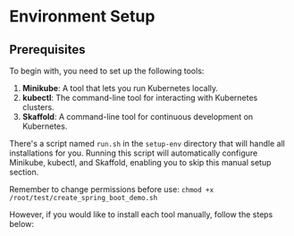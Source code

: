 # Environment Setup

## Prerequisites

To begin with, you need to set up the following tools:

1. **Minikube**: A tool that lets you run Kubernetes locally.
2. **kubectl**: The command-line tool for interacting with Kubernetes clusters.
3. **Skaffold**: A command-line tool for continuous development on Kubernetes.

There's a script named `run.sh` in the `setup-env` directory that will handle all installations for you. Running this script will automatically configure Minikube, kubectl, and Skaffold, enabling you to skip this manual setup section.

Remember to change permissions before use:  `chmod +x /root/test/create_spring_boot_demo.sh`

However, if you would like to install each tool manually, follow the steps below:
